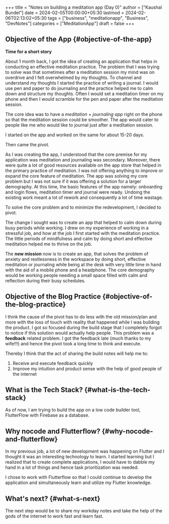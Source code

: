 +++
title = "Notes on building a meditation app (Day 0)"
author = ["Kaushal Bundel"]
date = 2024-02-05T00:00:00+05:30
lastmod = 2024-02-06T02:13:02+05:30
tags = ["business", "meditationapp", "Business", "DevNotes"]
categories = ["MeditationApp"]
draft = false
+++

## Objective of the App {#objective-of-the-app}

****Time for a short story****

About 1 month back, I got the idea of creating an application that helps in conducting an effective meditation practice. The problem that I was trying to solve was that sometimes after a meditation session my mind was on overdrive and I felt overwhelmed by my thoughts. To channel and understand my thoughts I started the practice of writing a journal. I would use pen and paper to do journaling and the practice helped me to calm down and structure my thoughts. Often I would set a meditation timer on my phone and then I would scramble for the pen and paper after the meditation session.

The core idea was to have a _meditation + journaling app_ right on the phone so that the meditation session could be smoother. The app would cater to people like me who would like to journal just after a meditation session.

I started on the app and worked on the same for about 15-20 days.

<span class="underline">Then came the pivot.</span>

As I was creating the app, I understood that the core premise for my application was meditation and journaling was secondary. Moreover, there were quite a lot of good resources available on the app store that helped in the primary practice of meditation. I was not offering anything to improve or expand the core feature of meditation. The app was solving my core problem but I was not sure if it was offering a solution for a larger demography. At this time, the basic features of the app namely: onboarding and login flows, meditation timer and journal were ready. Undoing the existing work meant a lot of rework and consequently a lot of time wastage.

To solve the core problem and to minimize the redevelopment, I decided to pivot.

The change I sought was to create an app that helped to calm down during busy periods while working. I drew on my experience of working in a stressful job, and how at the job I first started with the meditation practice. The little periods of mindfulness and calm by doing short and effective meditation helped me to thrive on the job.

The **new mission** now is to create an app, that solves the problem of anxiety and restlessness in the workspace by doing short, effective meditation or journaling while being at the desk with very little time in hand with the aid of a mobile phone and a headphone. The core demography would be working people needing a small space filled with calm and reflection during their busy schedules.


## Objective of the Blog Practice {#objective-of-the-blog-practice}

I think the cause of the pivot has to do less with the old mission/plan and more with the loss of touch with reality that happened while I was building the product. I got so focused during the build stage that I completely forgot to notice if this solution would actually help people. This problem was a **feedback** related problem. I got the feedback late (much thanks to my wife!!!) and hence the pivot took a long time to think and execute.

Thereby I think that the act of sharing the build notes will help me to:

1.  Receive and execute feedback quickly
2.  Improve my intuition and product sense with the help of good people of the internet


## What is the Tech Stack? {#what-is-the-tech-stack}

As of now, I am trying to build the app on a low code builder tool, FlutterFlow with Firebase as a database.


## Why nocode and Flutterflow? {#why-nocode-and-flutterflow}

In my previous job, a lot of new development was happening on Flutter and I thought it was an interesting technology to learn. I started learning but I realized that to create complete applications, I would have to dabble my hand in a lot of things and hence task prioritization was needed.

I chose to work with Flutterflow so that I could continue to develop the application and simultaneously learn and utilize my Flutter knowledge.


## What's next? {#what-s-next}

The next step would be to share my workday notes and take the help of the gods of the internet to work fast and learn fast.
